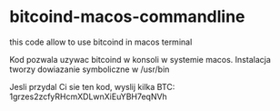 bitcoind-macos-commandline
==========================

this code allow to use bitcoind in macos terminal

Kod pozwala uzywac bitcoind w konsoli w systemie macos.
Instalacja tworzy dowiazanie symboliczne w /usr/bin


Jesli przydal Ci sie ten kod, wyslij kilka BTC:
1grzes2zcfyRHcmXDLwnXiEuYBH7eqNVh